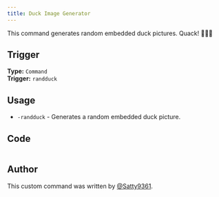 ```yaml
---
title: Duck Image Generator
---
```


This command generates random embedded duck pictures. Quack! 🦆🦆🦆

## Trigger

**Type:** `Command`<br />
**Trigger:** `randduck`

## Usage

- `-randduck` - Generates a random embedded duck picture.

## Code

```go file=../../../src/fun/duck.go.tmpl

```

## Author

This custom command was written by [@Satty9361](https://github.com/Satty9361).
